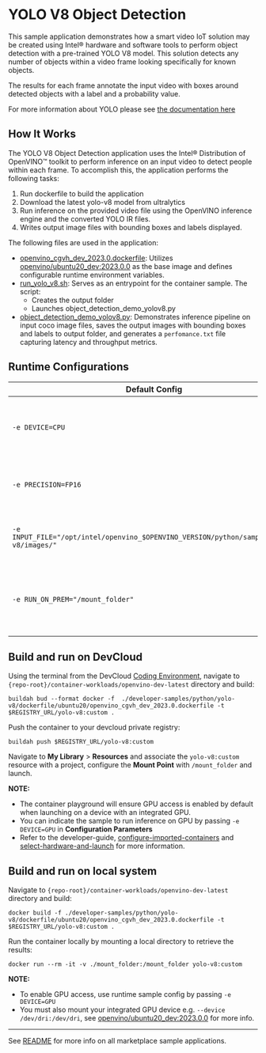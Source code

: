 # YOLO V8 Object Detection

This sample application demonstrates how a smart video IoT solution may be created using Intel® hardware and software tools to perform object detection with a pre-trained YOLO V8 model. This solution detects any number of objects within a video frame looking specifically for known objects.

The results for each frame annotate the input video with boxes around detected objects with a label and a probability value.

For more information about YOLO please see [the documentation here]([https://pjreddie.com/darknet/yolo/](https://github.com/ultralytics/ultralytics))

## How It Works

The YOLO V8 Object Detection application uses the Intel® Distribution of OpenVINO™ toolkit to perform inference on an input video to detect people within each frame. To accomplish this, the application performs the following tasks:

1) Run dockerfile to build the application
2) Download the latest yolo-v8 model from ultralytics
3) Run inference on the provided video file using the OpenVINO inference engine and the converted YOLO IR files. 
4) Writes output image files with bounding boxes and labels displayed.

The following files are used in the application:

* [openvino_cgvh_dev_2023.0.dockerfile](dockerfile/ubuntu20/openvino_cgvh_dev_2023.0.dockerfile): Utilizes [openvino/ubuntu20_dev:2023.0.0](https://hub.docker.com/r/openvino/ubuntu20_dev) as the base image and defines configurable runtime environment variables.
* [run_yolo_v8.sh](run_yolo_v8.sh): Serves as an entrypoint for the container sample. The script:
	* Creates the output folder
	* Launches object_detection_demo_yolov8.py
* [object_detection_demo_yolov8.py](object_detection_demo_yolov8.py): Demonstrates inference pipeline on input coco image files, saves the output images with bounding boxes and labels to output folder, and generates a ``perfomance.txt`` file capturing latency and throughput metrics.

## Runtime Configurations
| Default Config | Description |
| --- | --- |
| ``-e DEVICE=CPU`` | Supports ``GPU`` for running on capable integrated GPU. |
| ``-e PRECISION=FP16`` | Will support ``FP32`` model precision in upcoming releases. |
| ``-e INPUT_FILE="/opt/intel/openvino_$OPENVINO_VERSION/python/samples/yolo-v8/images/"`` | Input images file path inside the container | 
| ``-e RUN_ON_PREM="/mount_folder"`` | Directory to save results to e.g. mount point to retrieve logs, results |

## Build and run on DevCloud
Using the terminal from the DevCloud [Coding Environment](https://www.intel.com/content/www/us/en/develop/documentation/devcloud-containers/top/index/build-containers-from-terminal.html), navigate to `{repo-root}/container-workloads/openvino-dev-latest` directory and build:
```
buildah bud --format docker -f  ./developer-samples/python/yolo-v8/dockerfile/ubuntu20/openvino_cgvh_dev_2023.0.dockerfile -t $REGISTRY_URL/yolo-v8:custom .
```

Push the container to your devcloud private registry:
```
buildah push $REGISTRY_URL/yolo-v8:custom
```

Navigate to **My Library** > **Resources** and associate the ``yolo-v8:custom`` resource with a project, configure the **Mount Point** with ``/mount_folder`` and launch.

**NOTE:** 
* The container playground will ensure GPU access is enabled by default when launching on a device with an integrated GPU. 
* You can indicate the sample to run inference on GPU by passing ``-e DEVICE=GPU`` in **Configuration Parameters**
* Refer to the developer-guide, [configure-imported-containers](https://www.intel.com/content/www/us/en/develop/documentation/devcloud-containers/top/index-2/configure-imported-containers.html)
and [select-hardware-and-launch](https://www.intel.com/content/www/us/en/develop/documentation/devcloud-containers/top/index-2/select-hardware-and-launch.html) for more information.


## Build and run on local system
Navigate to `{repo-root}/container-workloads/openvino-dev-latest` directory and build:
```
docker build -f ./developer-samples/python/yolo-v8/dockerfile/ubuntu20/openvino_cgvh_dev_2023.0.dockerfile -t $REGISTRY_URL/yolo-v8:custom .
```

Run the container locally by mounting a local directory to retrieve the results:
```
docker run --rm -it -v ./mount_folder:/mount_folder yolo-v8:custom
```
**NOTE:** 
* To enable GPU access, use runtime sample config by passing ``-e DEVICE=GPU``
* You must also mount your integrated GPU device e.g.  ``--device /dev/dri:/dev/dri``, see [openvino/ubuntu20_dev:2023.0.0](https://hub.docker.com/r/openvino/ubuntu20_dev) for more info.


---
See [README](../../../../../README.md) for more info on all marketplace sample applications.
